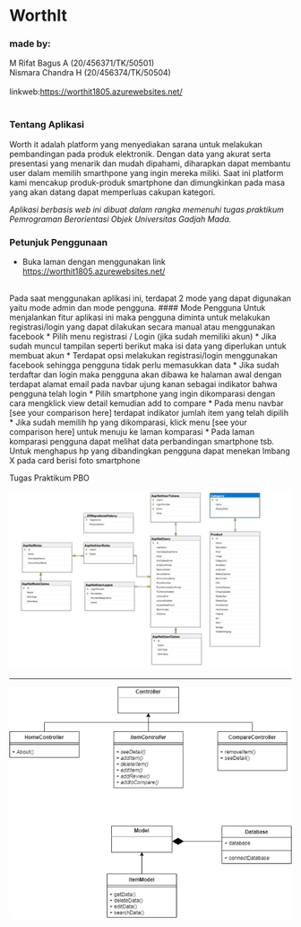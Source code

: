 # WorthIt

### made by:
M Rifat Bagus A   (20/456371/TK/50501)
<br>
Nismara Chandra H (20/456374/TK/50504)
<br><br>
linkweb:https://worthit1805.azurewebsites.net/
<br><br>
### Tentang Aplikasi

Worth it adalah platform yang menyediakan sarana untuk melakukan pembandingan pada produk elektronik. Dengan data yang akurat serta presentasi yang menarik dan mudah dipahami, diharapkan dapat membantu user dalam memilih smarthpone yang ingin mereka miliki. Saat ini platform kami mencakup produk-produk smartphone dan dimungkinkan pada masa yang akan datang dapat memperluas cakupan kategori.


*Aplikasi berbasis web ini dibuat dalam rangka memenuhi tugas praktikum Pemrograman Berorientasi Objek Universitas Gadjah Mada.*

### Petunjuk Penggunaan

* Buka laman dengan menggunakan link https://worthit1805.azurewebsites.net/
<br>
Pada saat menggunakan aplikasi ini, terdapat 2 mode yang dapat digunakan yaitu mode admin dan mode pengguna.
#### Mode Pengguna
Untuk menjalankan fitur aplikasi ini maka pengguna diminta untuk melakukan registrasi/login yang dapat dilakukan secara manual atau menggunakan facebook
* Pilih menu registrasi / Login (jika sudah memiliki akun)
* Jika sudah muncul tampilan seperti berikut maka isi data yang diperlukan untuk membuat akun
* Terdapat opsi melakukan registrasi/login menggunakan facebook sehingga pengguna tidak perlu memasukkan data
* Jika sudah terdaftar dan login maka pengguna akan dibawa ke halaman awal dengan terdapat alamat email pada navbar ujung kanan sebagai indikator bahwa pengguna telah login
* Pilih smartphone yang ingin dikomparasi dengan cara mengklick view detail kemudian add to compare
* Pada menu navbar [see your comparison here] terdapat indikator jumlah item yang telah dipilih
* Jika sudah memilih hp yang dikomparasi, klick menu [see your comparison here] untuk menuju ke laman komparasi
* Pada laman komparasi pengguna dapat melihat data perbandingan smartphone tsb. Untuk menghapus hp yang dibandingkan pengguna dapat menekan lmbang X pada card berisi foto smartphone

Tugas Praktikum PBO


![Database](https://github.com/frchandra/WorthIt/blob/main/Read%20me%20resouces/Screenshot%202021-05-18%20091404.png)
<hr>

![Database](https://github.com/frchandra/WorthIt/blob/main/Read%20me%20resouces/uml.png)
